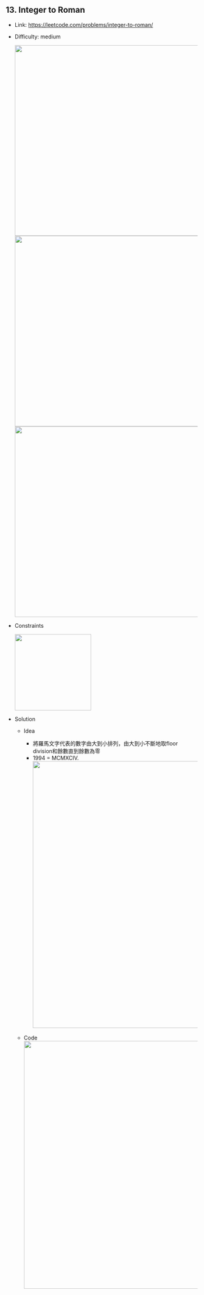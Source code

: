 ## 13. Integer to Roman

* Link: https://leetcode.com/problems/integer-to-roman/
* Difficulty: medium

  <img src="https://user-images.githubusercontent.com/29893605/165087376-941a0f36-1eb1-4bb7-8892-7d82fba4594d.png" width="500" />
  <img src="https://user-images.githubusercontent.com/29893605/166114942-1242febe-7ca4-4519-a196-5903608a1a87.png" width="500" />


  <img src="https://user-images.githubusercontent.com/29893605/165086320-78453ebe-e351-4653-8b1c-552c0d465bbe.png" width="500" />
 
* Constraints

  <img src="https://user-images.githubusercontent.com/29893605/166110788-1e449faf-96d9-4aec-86cc-b04890579918.png" width="200" />


  
* Solution 
  * Idea  
    * 將羅馬文字代表的數字由大到小排列，由大到小不斷地取floor division和餘數直到餘數為零
    * 1994 = MCMXCIV.  
      <img src="https://user-images.githubusercontent.com/29893605/166114868-0c5abcd5-c90f-43ec-9e1d-7ecfcd460330.png" width="700" />

  * Code    
    <img src="https://user-images.githubusercontent.com/29893605/166113830-eb8abca3-8426-478e-8191-aadb796b85c5.png" width="650" />




